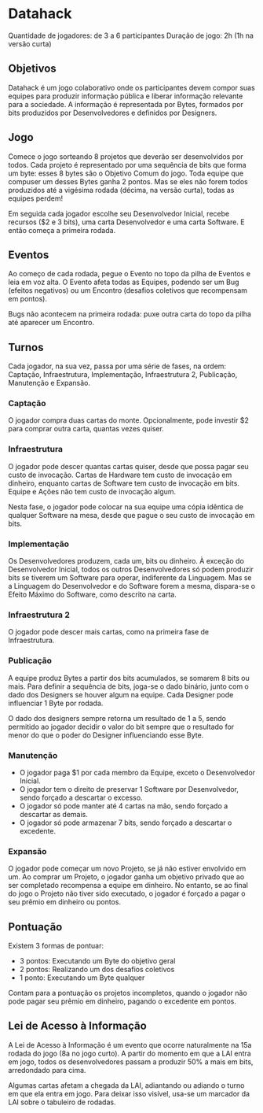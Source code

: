 # Datahack

Quantidade de jogadores: de 3 a 6 participantes
Duração de jogo: 2h (1h na versão curta)

## Objetivos

Datahack é um jogo colaborativo onde os participantes devem compor suas equipes
para produzir informação pública e liberar informação relevante para a
sociedade. A informação é representada por Bytes, formados por bits produzidos
por Desenvolvedores e definidos por Designers.

## Jogo

Comece o jogo sorteando 8 projetos que deverão ser desenvolvidos por todos. Cada projeto é representado por uma sequência de bits que forma um byte: esses 8 bytes são o Objetivo Comum do jogo. Toda
equipe que compuser um desses Bytes ganha 2 pontos. Mas se eles não forem todos
produzidos até a vigésima rodada (décima, na versão curta), todas as equipes
perdem!

Em seguida cada jogador escolhe seu Desenvolvedor Inicial, recebe recursos ($2 e
3 bits), uma carta Desenvolvedor e uma carta Software. E então começa a primeira
rodada.

## Eventos

Ao começo de cada rodada, pegue o Evento no topo da pilha de Eventos e leia em
voz alta. O Evento afeta todas as Equipes, podendo ser um Bug (efeitos
negativos) ou um Encontro (desafios coletivos que recompensam em pontos).

Bugs não acontecem na primeira rodada: puxe outra carta do topo da pilha até
aparecer um Encontro.

## Turnos

Cada jogador, na sua vez, passa por uma série de fases, na ordem: Captação,
Infraestrutura, Implementação, Infraestrutura 2, Publicação, Manutenção e
Expansão.

### Captação

O jogador compra duas cartas do monte. Opcionalmente, pode investir $2 para
comprar outra carta, quantas vezes quiser.

### Infraestrutura

O jogador pode descer quantas cartas quiser, desde que possa pagar seu custo
de invocação. Cartas de Hardware tem custo de invocação em dinheiro, enquanto
cartas de Software tem custo de invocação em bits. Equipe e Ações não tem custo
de invocação algum.

Nesta fase, o jogador pode colocar na sua equipe uma cópia idêntica de qualquer
Software na mesa, desde que pague o seu custo de invocação em bits.

### Implementação

Os Desenvolvedores produzem, cada um, bits ou dinheiro. À exceção do
Desenvolvedor Inicial, todos os outros Desenvolvedores só podem produzir bits se
tiverem um Software para operar, indiferente da Linguagem. Mas se a Linguagem do
Desenvolvedor e do Software forem a mesma, dispara-se o Efeito Máximo do
Software, como descrito na carta.

### Infraestrutura 2

O jogador pode descer mais cartas, como na primeira fase de Infraestrutura.

### Publicação

A equipe produz Bytes a partir dos bits acumulados, se somarem 8 bits ou
mais. Para definir a sequência de bits, joga-se o dado binário, junto com o
dado dos Designers se houver algum na equipe. Cada Designer pode influenciar 1
Byte por rodada.

O dado dos designers sempre retorna um resultado de 1 a 5, sendo permitido ao
jogador decidir o valor do bit sempre que o resultado for menor do que o poder
do Designer influenciando esse Byte.

### Manutenção

* O jogador paga $1 por cada membro da Equipe, exceto o Desenvolvedor
  Inicial.
* O jogador tem o direito de preservar 1 Software por Desenvolvedor, sendo
  forçado a descartar o excesso.
* O jogador só pode manter até 4 cartas na mão, sendo forçado a descartar
  as demais.
* O jogador só pode armazenar 7 bits, sendo forçado a descartar o excedente.

### Expansão

O jogador pode começar um novo Projeto, se já não estiver envolvido em um. Ao
comprar um Projeto, o jogador ganha um objetivo privado que ao ser completado
recompensa a equipe em dinheiro. No entanto, se ao final do jogo o Projeto não
tiver sido executado, o jogador é forçado a pagar o seu prêmio em dinheiro ou
pontos.

## Pontuação

Existem 3 formas de pontuar:

* 3 pontos: Executando um Byte do objetivo geral
* 2 pontos: Realizando um dos desafios coletivos
* 1 ponto:  Executando um Byte qualquer

Contam para a pontuação os projetos incompletos, quando o jogador não pode
pagar seu prêmio em dinheiro, pagando o excedente em pontos.

## Lei de Acesso à Informação

A Lei de Acesso à Informação é um evento que ocorre naturalmente na 15a rodada
do jogo (8a no jogo curto). A partir do momento em que a LAI entra em jogo,
todos os desenvolvedores passam a produzir 50% a mais em bits, arredondado para
cima.

Algumas cartas afetam a chegada da LAI, adiantando ou adiando o turno em que ela
entra em jogo. Para deixar isso visível, usa-se um marcador da LAI sobre o
tabuleiro de rodadas.

